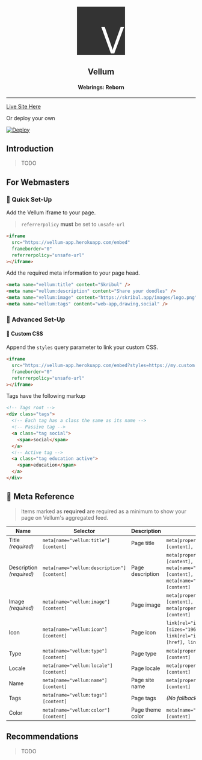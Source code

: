 <p align="center">
  <img src="assets/logo@0,25x.png" />
</p>

<h2 align="center">Vellum</h2>
<h4 align="center">Webrings: Reborn</h4>

---

[Live Site Here](https://vellum-app.herokuapp.com)

Or deploy your own

[![Deploy](https://www.herokucdn.com/deploy/button.svg)](https://heroku.com/deploy)

## Introduction

> TODO

## For Webmasters

### :rocket: Quick Set-Up

Add the Vellum iframe to your page.

> `referrerpolicy` **must** be set to `unsafe-url`

```html
<iframe
  src="https://vellum-app.herokuapp.com/embed"
  frameborder="0"
  referrerpolicy="unsafe-url"
></iframe>
```

Add the required meta information to your page head.

```html
<meta name="vellum:title" content="Skribul" />
<meta name="vellum:description" content="Share your doodles" />
<meta name="vellum:image" content="https://skribul.app/images/logo.png" />
<meta name="vellum:tags" content="web-app,drawing,social" />
```

### :wrench: Advanced Set-Up

#### :art: Custom CSS

Append the `styles` query parameter to link your custom CSS.

```html
<iframe
  src="https://vellum-app.herokuapp.com/embed?styles=https://my.custom.site/styles.css"
  frameborder="0"
  referrerpolicy="unsafe-url"
></iframe>
```

Tags have the following markup

```html
<!-- Tags root -->
<div class="tags">
  <!-- Each tag has a class the same as its name -->
  <!-- Passive tag -->
  <a class="tag social">
    <span>social</span>
  </a>
  <!-- Active tag -->
  <a class="tag education active">
    <span>education</span>
  </a>
</div>
```

## :book: Meta Reference

> Items marked as **required** are required as a minimum to show your page on Vellum's aggregated feed.

| Name                     | Selector                                   | Description      | Fallbacks                                                                                                        |
| ------------------------ | ------------------------------------------ | ---------------- | ---------------------------------------------------------------------------------------------------------------- |
| Title _(required)_       | `meta[name="vellum:title"][content]`       | Page title       | `meta[property="og:title"][content], title`                                                                      |
| Description _(required)_ | `meta[name="vellum:description"][content]` | Page description | `meta[property="og:description"][content], meta[name="Description"][content], meta[name="description"][content]` |
| Image _(required)_       | `meta[name="vellum:image"][content]`       | Page image       | `meta[property="og:image:url"][content], meta[property="og:image"][content]`                                     |
| Icon                     | `meta[name="vellum:icon"][content]`        | Page icon        | `link[rel="icon"][sizes="196x196"][href], link[rel="icon"][sizes="32x32"][href], link[rel="icon"][href]`         |
| Type                     | `meta[name="vellum:type"][content]`        | Page type        | `meta[property="og:type"][content]`                                                                              |
| Locale                   | `meta[name="vellum:locale"][content]`      | Page locale      | `meta[property="og:locale"][content]`                                                                            |
| Name                     | `meta[name="vellum:name"][content]`        | Page site name   | `meta[property="og:site_name"][content]`                                                                         |
| Tags                     | `meta[name="vellum:tags"][content]`        | Page tags        | _(No fallback)_                                                                                                  |
| Color                    | `meta[name="vellum:color"][content]`       | Page theme color | `meta[name="theme-color"][content]`                                                                              |

## Recommendations

> TODO
